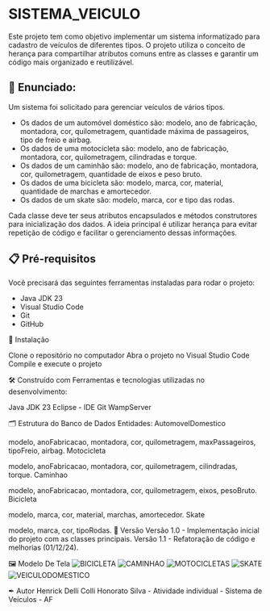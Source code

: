# SISTEMA_VEICULO

Este projeto tem como objetivo implementar um sistema informatizado para cadastro de veículos de diferentes tipos. O projeto utiliza o conceito de herança para compartilhar atributos comuns entre as classes e garantir um código mais organizado e reutilizável.

## 🚀 Enunciado:
Um sistema foi solicitado para gerenciar veículos de vários tipos.

- Os dados de um automóvel doméstico são: modelo, ano de fabricação, montadora, cor, quilometragem, quantidade máxima de passageiros, tipo de freio e airbag.
- Os dados de uma motocicleta são: modelo, ano de fabricação, montadora, cor, quilometragem, cilindradas e torque.
- Os dados de um caminhão são: modelo, ano de fabricação, montadora, cor, quilometragem, quantidade de eixos e peso bruto.
- Os dados de uma bicicleta são: modelo, marca, cor, material, quantidade de marchas e amortecedor.
- Os dados de um skate são: modelo, marca, cor e tipo das rodas.

Cada classe deve ter seus atributos encapsulados e métodos construtores para inicialização dos dados. A ideia principal é utilizar herança para evitar repetição de código e facilitar o gerenciamento dessas informações.

## 📋 Pré-requisitos
Você precisará das seguintes ferramentas instaladas para rodar o projeto:

- Java JDK 23
- Visual Studio Code
- Git
- GitHub

🔧 Instalação

Clone o repositório no  computador
Abra o projeto no Visual Studio Code
Compile e execute o projeto

🛠 Construído com
Ferramentas e tecnologias utilizadas no desenvolvimento:

Java JDK 23 
Eclipse - IDE 
Git
WampServer

🗂 Estrutura do Banco de Dados
Entidades:
AutomovelDomestico

modelo, anoFabricacao, montadora, cor, quilometragem, maxPassageiros, tipoFreio, airbag.
Motocicleta

modelo, anoFabricacao, montadora, cor, quilometragem, cilindradas, torque.
Caminhao

modelo, anoFabricacao, montadora, cor, quilometragem, eixos, pesoBruto.
Bicicleta

modelo, marca, cor, material, marchas, amortecedor.
Skate

modelo, marca, cor, tipoRodas.
📌 Versão
Versão 1.0 - Implementação inicial do projeto com as classes principais.
Versão 1.1 - Refatoração de código e melhorias (01/12/24).

🖼️ Modelo De Tela
![BICICLETA](https://github.com/user-attachments/assets/65610c7c-f025-41cf-b24c-98f694896394)
![CAMINHAO](https://github.com/user-attachments/assets/43cbaa5d-2c7e-4de7-b570-d52edacacf5a)
![MOTOCICLETAS](https://github.com/user-attachments/assets/8c9a88c8-642b-4cf9-875a-5032ba277fff)
![SKATE](https://github.com/user-attachments/assets/fa897af3-99f7-4185-9ab9-72289b7fc6e3)
![VEICULODOMESTICO](https://github.com/user-attachments/assets/3bb535bc-8d9e-4171-87a4-cf7f242e028c)



✒ Autor
Henrick Delli Colli Honorato Silva - Atividade individual - Sistema de Veículos - AF

